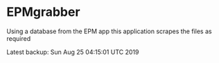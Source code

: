 # EPMgrabber
Using a database from the EPM app this application scrapes the files as required


Latest backup: Sun Aug 25 04:15:01 UTC 2019
